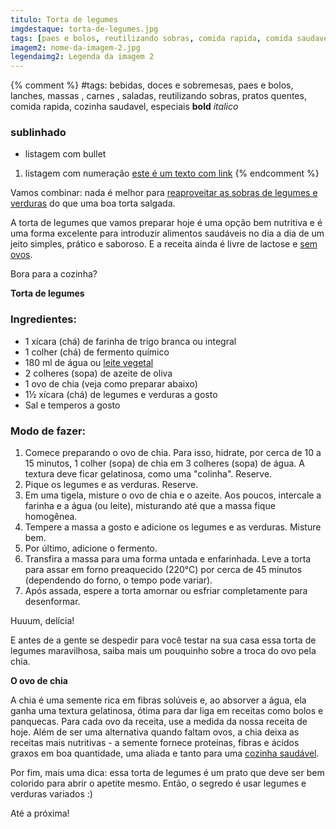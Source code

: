 ```yaml
---
titulo: Torta de legumes
imgdestaque: torta-de-legumes.jpg
tags: [paes e bolos, reutilizando sobras, comida rapida, comida saudavel]
imagem2: nome-da-imagem-2.jpg
legendaimg2: Legenda da imagem 2
---
```

{% comment %}
#tags: bebidas, doces e sobremesas, paes e bolos, lanches, massas , carnes , saladas, reutilizando sobras, pratos quentes, comida rapida, cozinha saudavel, especiais
**bold**
*italico*
### sublinhado
* listagem com bullet
1. listagem com numeração
[este é um texto com link](https://www.enderecodolink.com)
{% endcomment %}

Vamos combinar: nada é melhor para [reaproveitar as sobras de legumes e verduras](http://paneladepau.com.br/tags/reutilizando-sobras/) do que uma boa torta salgada. 

A torta de legumes que vamos preparar hoje é uma opção bem nutritiva e é uma forma excelente para introduzir alimentos saudáveis no dia a dia de um jeito simples, prático e saboroso. E a receita ainda é livre de lactose e [sem ovos](http://paneladepau.com.br/cuca-sem-ovos/). 

Bora para a cozinha?

**Torta de legumes** 

### Ingredientes:

* 1 xícara (chá) de farinha de trigo branca ou integral
* 1 colher (chá) de fermento químico
* 180 ml de água ou [leite vegetal](http://paneladepau.com.br/leite-de-aveia/)
* 2 colheres (sopa) de azeite de oliva 
* 1 ovo de chia (veja como preparar abaixo)
* 1½ xícara (chá) de legumes e verduras a gosto
* Sal e temperos a gosto

### Modo de fazer:

1. Comece preparando o ovo de chia. Para isso, hidrate, por cerca de 10 a 15 minutos, 1 colher (sopa) de chia em 3 colheres (sopa) de água. A textura deve ficar gelatinosa, como uma "colinha". Reserve.
2. Pique os legumes e as verduras. Reserve. 
3. Em uma tigela, misture o ovo de chia e o azeite. Aos poucos, intercale a farinha e a água (ou leite), misturando até que a massa fique homogênea. 
4. Tempere a massa a gosto e adicione os legumes e as verduras. Misture bem.
5. Por último, adicione o fermento. 
6. Transfira a massa para uma forma untada e enfarinhada. Leve a torta para assar em forno preaquecido (220°C) por cerca de 45 minutos (dependendo do forno, o tempo pode variar). 
7. Após assada, espere a torta amornar ou esfriar completamente para desenformar. 

Huuum, delícia!

E antes de a gente se despedir para você testar na sua casa essa torta de legumes maravilhosa, saiba mais um pouquinho sobre a troca do ovo pela chia. 

**O ovo de chia** 

A chia é uma semente rica em fibras solúveis e, ao absorver a água, ela ganha uma textura gelatinosa, ótima para dar liga em receitas como bolos e panquecas. Para cada ovo da receita, use a medida da nossa receita de hoje. 
Além de ser uma alternativa quando faltam ovos, a chia deixa as receitas mais nutritivas - a semente fornece proteínas, fibras e ácidos graxos em boa quantidade, uma aliada e tanto para uma [cozinha saudável](http://paneladepau.com.br/tags/cozinha-saudavel/). 

Por fim, mais uma dica: essa torta de legumes é um prato que deve ser bem colorido para abrir o apetite mesmo. Então, o segredo é usar legumes e verduras variados :)

Até a próxima!
